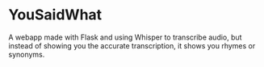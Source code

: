 # YouSaidWhat
 A webapp made with Flask and using Whisper to transcribe audio, but instead of showing you the accurate transcription, it shows you rhymes or synonyms.
